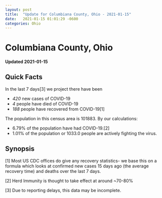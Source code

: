 ```yaml
---
layout: post
title:  "Update for Columbiana County, Ohio - 2021-01-15"
date:   2021-01-15 01:01:29 -0600
categories: Ohio
---
```


# Columbiana County, Ohio
#### Updated 2021-01-15

## Quick Facts

In the last 7 days[3] we project there have been
- *420* new cases of COVID-19
- *4* people have died of COVID-19
- *188* people have recovered from COVID-19[1]

The population in this census area is 101883. By our calculations:
- 6.79% of the population have had COVID-19.[2]
- 1.01% of the population or 1033.0 people are actively fighting the virus.

## Synopsis




[1] Most US CDC offices do give any recovery statistics- we base this on a formula which looks at confirmed new cases
15 days ago (the average recovery time) and deaths over the last 7 days.

[2] Herd Immunity is thought to take effect at around ~70-80%

[3] Due to reporting delays, this data may be incomplete.
 
    